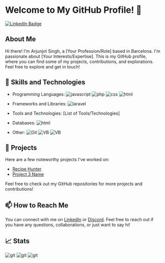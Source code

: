# Welcome to My GitHub Profile! 👋

[![LinkedIn Badge](https://img.shields.io/badge/-LinkedIn-blue?style=flat-square&logo=Linkedin&logoColor=white&link=[YOUR_LINKEDIN_PROFILE_URL])](https://www.linkedin.com/in/arjunjot-singh-3512561a0/)

## About Me

Hi there! I'm Arjunjot Singh, a [Your Profession/Role] based in Barcelona. I'm passionate about [Your Interests/Expertise]. This is my GitHub profile, where you can find some of my projects, contributions, and explorations. Feel free to explore and get in touch!

## 🧰 Skills and Technologies

- Programming Languages:  ![javascript](https://img.shields.io/badge/JavaScript-323330?style=for-the-badge&logo=javascript&logoColor=F7DF1E)
                          ![php](https://img.shields.io/badge/PHP-777BB4?style=for-the-badge&logo=php&logoColor=white)
                          ![css](https://img.shields.io/badge/CSS3-1572B6?style=for-the-badge&logo=css3&logoColor=white)
                          ![html](https://img.shields.io/badge/HTML5-E34F26?style=for-the-badge&logo=html5&logoColor=white)

- Frameworks and Libraries: ![laravel](https://img.shields.io/badge/Laravel-FF2D20?style=for-the-badge&logo=laravel&logoColor=white)
 
- Tools and Technologies: [List of Tools/Technologies]

- Databases:  ![html](https://img.shields.io/badge/HTML5-E34F26?style=for-the-badge&logo=html5&logoColor=white)

- Other: ![Git](https://img.shields.io/badge/GIT-E44C30?style=for-the-badge&logo=git&logoColor=white)
            ![VB](https://img.shields.io/badge/VirtualBox-21416b?style=for-the-badge&logo=VirtualBox&logoColor=white) 
            ![VB]()

## 🔭 Projects

Here are a few noteworthy projects I've worked on:

- [Recipe Hunter](link-to-project)
- [Project 3 Name](link-to-project)

Feel free to check out my GitHub repositories for more projects and contributions!

## 📫 How to Reach Me

You can connect with me on [LinkedIn](https://www.linkedin.com/in/arjunjot-singh-3512561a0/) or [Discord](Arjun#9663). Feel free to reach out if you have any questions, collaborations, or just want to say hi!

## 📈 Stats

![git](https://github-readme-stats-git-masterrstaa-rickstaa.vercel.app/api?username=Arjun2715)
![git](https://github-readme-streak-stats.herokuapp.com/?user=Arjun2715)
![git](https://github-readme-stats.vercel.app/api/top-langs/?username=Arjun2715)
